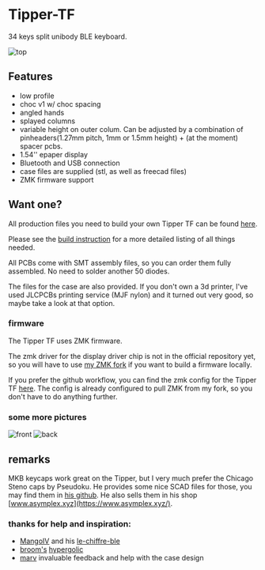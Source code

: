 # Tipper-TF
34 keys split unibody BLE keyboard. 

![top](https://raw.githubusercontent.com/weteor/Tipper-TF/main/img/TipperRev2_top_.jpg)

## Features

- low profile
- choc v1 w/ choc spacing
- angled hands
- splayed columns
- variable height on outer colum. Can be adjusted by a combination of pinheaders(1.27mm pitch, 1mm or 1.5mm height) + (at the moment) spacer pcbs.
- 1.54'' epaper display
- Bluetooth and USB connection 
- case files are supplied (stl, as well as freecad files)
- ZMK firmware support

## Want one?
All production files you need to build your own Tipper TF can be found [here](https://github.com/weteor/Tipper-TF/tree/main/production).

Please see the [build instruction](https://github.com/weteor/Tipper-TF/tree/main/production/build_instructions.md) for a more detailed listing of all things needed.

All PCBs come with SMT assembly files, so you can order them fully assembled. No need to solder another 50 diodes.

The files for the case are also provided. If you don't own a 3d printer, I've used JLCPCBs printing service (MJF nylon) and it turned out very good, so maybe take a look at that option.

### firmware 
The Tipper TF uses ZMK firmware.

The zmk driver for the display driver chip is not in the official repository yet, so you will have to use [my ZMK fork](https://github.com/weteor/zmk/tree/Tipper_TF_rev2) if you want to build a firmware locally.

If you prefer the github workflow, you can find the zmk config for the Tipper TF [here](https://github.com/weteor/Tipper_TF-Config). The config is already configured to pull ZMK from my fork, so you don't have to do anything further.

### some more pictures
![front](https://raw.githubusercontent.com/weteor/Tipper-TF/main/img/TipperRev2_front.jpg)
![back](https://raw.githubusercontent.com/weteor/Tipper-TF/main/img/TipperRev2_back.jpg)

## remarks
MKB keycaps work great on the Tipper, but I very much prefer the Chicago Steno caps by Pseudoku. He provides some nice SCAD files for those, you may find them in [his github](https://github.com/pseudoku/PseudoMakeMeKeyCapProfiles). He also sells them in his shop [www.asymplex.xyz](https://www.asymplex.xyz/).

### thanks for help and inspiration:
- [MangoIV](https://github.com/MangoIV/) and his [le-chiffre-ble](https://github.com/MangoIV/le_chiff_ble)
- [broom's](https://github.com/davidphilipbarr) [hypergolic](https://github.com/davidphilipbarr/hypergolic)
- [marv](https://github.com/MarvFPV) invaluable feedback and help with the case design
